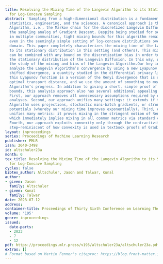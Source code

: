 ```yaml
---
title: Resolving the Mixing Time of the Langevin Algorithm to its Stationary Distribution
  for Log-Concave Sampling
abstract: 'Sampling from a high-dimensional distribution is a fundamental task in
  statistics, engineering, and the sciences. A canonical approach is the Langevin
  Algorithm, i.e., the Markov chain for the discretized Langevin Diffusion. This is
  the sampling analog of Gradient Descent. Despite being studied for several decades
  in multiple communities, tight mixing bounds for this algorithm remain unresolved
  even in the seemingly simple setting of log-concave distributions over a bounded
  domain. This paper completely characterizes the mixing time of the Langevin Algorithm
  to its stationary distribution in this setting (and others). This mixing result
  can be combined with any bound on the discretization bias in order to sample from
  the stationary distribution of the Langevin Diffusion. In this way, we disentangle
  the study of the mixing and bias of the Langevin Algorithm.Our key insight is to
  analyze the Langevin Algorithm’s convergence by using a new Lyapunov function: the
  shifted divergence, a quantity studied in the differential privacy literature. Briefly,
  this Lyapunov function is a version of the Renyi divergence that is smoothed in
  optimal transport distance, and we use the amount of smoothing to measure the Langevin
  Algorithm’s progress. In addition to giving a short, simple proof of optimal mixing
  bounds, this analysis approach also has several additional appealing properties.
  First, our approach removes all unnecessary assumptions required by other sampling
  analyses. Second, our approach unifies many settings: it extends if the Langevin
  Algorithm uses projections, stochastic mini-batch gradients, or strongly convex
  potentials (whereby our mixing time improves exponentially). Third, our approach
  unifies many metrics: it proves mixing in the stringent notion of Renyi divergence,
  which immediately implies mixing in all common metrics via standard comparison inequalities.
  Fourth, our approach exploits convexity only through the contractivity of a gradient
  step—reminiscent of how convexity is used in textbook proofs of Gradient Descent. '
layout: inproceedings
series: Proceedings of Machine Learning Research
publisher: PMLR
issn: 2640-3498
id: altschuler23a
month: 0
tex_title: Resolving the Mixing Time of the Langevin Algorithm to its Stationary Distribution
  for Log-Concave Sampling
cycles: false
bibtex_author: Altschuler, Jason and Talwar, Kunal
author:
- given: Jason
  family: Altschuler
- given: Kunal
  family: Talwar
date: 2023-07-12
address: 
container-title: Proceedings of Thirty Sixth Conference on Learning Theory
volume: '195'
genre: inproceedings
issued:
  date-parts:
  - 2023
  - 7
  - 12
pdf: https://proceedings.mlr.press/v195/altschuler23a/altschuler23a.pdf
extras: []
# Format based on Martin Fenner's citeproc: https://blog.front-matter.io/posts/citeproc-yaml-for-bibliographies/
---
```

